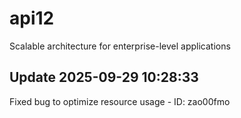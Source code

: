 # api12
Scalable architecture for enterprise-level applications

## Update 2025-09-29 10:28:33
Fixed bug to optimize resource usage - ID: zao00fmo

